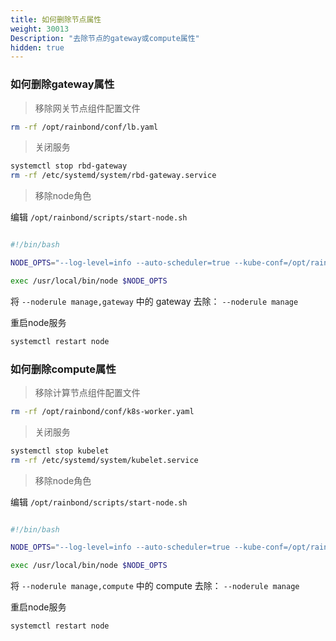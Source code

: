```yaml
---
title: 如何删除节点属性
weight: 30013
Description: "去除节点的gateway或compute属性"
hidden: true
---
```


### 如何删除gateway属性

> 移除网关节点组件配置文件

```bash
rm -rf /opt/rainbond/conf/lb.yaml 
```

> 关闭服务

```bash
systemctl stop rbd-gateway
rm -rf /etc/systemd/system/rbd-gateway.service
```

> 移除node角色

编辑 `/opt/rainbond/scripts/start-node.sh`
```bash

#!/bin/bash

NODE_OPTS="--log-level=info --auto-scheduler=true --kube-conf=/opt/rainbond/etc/kubernetes/kubecfg/admin.kubeconfig --etcd=http://172.16.0.1:2379   --hostIP=172.16.0.1 --run-mode worker --noderule manage,gateway"

exec /usr/local/bin/node $NODE_OPTS
```

将 `--noderule manage,gateway` 中的 gateway 去除： `--noderule manage`

重启node服务

```bash
systemctl restart node
```

### 如何删除compute属性

> 移除计算节点组件配置文件

```bash
rm -rf /opt/rainbond/conf/k8s-worker.yaml 
```

> 关闭服务

```bash
systemctl stop kubelet
rm -rf /etc/systemd/system/kubelet.service
```

> 移除node角色

编辑 `/opt/rainbond/scripts/start-node.sh`
```bash

#!/bin/bash

NODE_OPTS="--log-level=info --auto-scheduler=true --kube-conf=/opt/rainbond/etc/kubernetes/kubecfg/admin.kubeconfig --etcd=http://172.16.0.2:2379   --hostIP=172.16.0.2 --run-mode worker --noderule manage,compute"

exec /usr/local/bin/node $NODE_OPTS
```

将 `--noderule manage,compute` 中的 compute 去除： `--noderule manage`

重启node服务

```bash
systemctl restart node
```